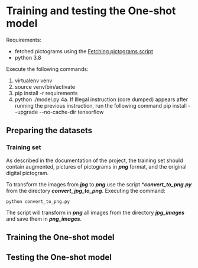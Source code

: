 # Training and testing the One-shot model

Requirements:
 - fetched pictograms using the [Fetching pictograms script](https://github.com/NILGroup/TFG-2021-Pict2Text2.0/tree/master/fetching_pictograms_tool)
 - python 3.8

Execute the following commands:
1. virtualenv venv
2. source venv/bin/activate
3. pip install -r requirements
4. python ./model.py
4a. If Illegal instruction (core dumped) appears after running the previous instruction, run the following command 
   pip install --upgrade --no-cache-dir tensorflow 
   
## Preparing the datasets
### Training set
As described in the documentation of the project, the training set should contain augmented, pictures of pictograms in ***png*** format, and the original digital pictogram. 

To transform the images from ***jpg*** to ***png*** use the script ****convert_to_png.py*** from the directory ***convert_jpg_to_png***. Executing the command:

```
python convert_to_png.py
```

The script will transform in ***png*** all images from the directory ***jpg_images*** and save them in ***png_images***. 



## Training the One-shot model

## Testing the One-shot model
